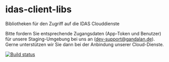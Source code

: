 # idas-client-libs
Bibliotheken für den Zugriff auf die IDAS Clouddienste

Bitte fordern Sie entsprechende Zugangsdaten (App-Token und Benutzer) für unsere 
Staging-Umgebung bei uns an (<dev-support@gandalan.de>). Gerne unterstützen wir Sie dann bei der Anbindung unserer 
Cloud-Dienste. 

[![Build status](https://gandalan.visualstudio.com/IDAS/_apis/build/status/GitHub%20zu%20NuGet)](https://gandalan.visualstudio.com/IDAS/_build/latest?definitionId=33)